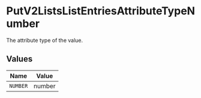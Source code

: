 # PutV2ListsListEntriesAttributeTypeNumber

The attribute type of the value.


## Values

| Name     | Value    |
| -------- | -------- |
| `NUMBER` | number   |